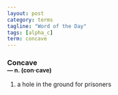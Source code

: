 ```yaml
---
layout: post
category: terms
tagline: "Word of the Day"
tags: [alpha_c]
term: concave
---
```


<h3>Concave<br/> <small>&mdash; n. (con<span>&middot;</span>cave)</small></h3>
<p><ol>
<li>a hole in the ground for prisoners</li>
</ol></p>
